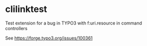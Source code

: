 # clilinktest
Test extension for a bug in TYPO3 with f:uri.resource in command controllers

See https://forge.typo3.org/issues/100361
